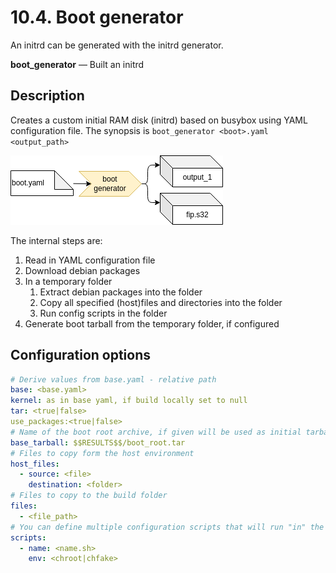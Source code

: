 # 10.4. Boot generator

An initrd can be generated with the initrd generator.

**boot_generator** — Built an initrd

## Description

Creates a custom initial RAM disk (initrd) based on busybox using YAML configuration file.
The synopsis is `boot_generator <boot>.yaml <output_path>`

![BuildTools](../assets/boot_config.drawio.png)

The internal steps are:

 1. Read in YAML configuration file
 2. Download debian packages
 3. In a temporary folder
    1. Extract debian packages into the folder
    2. Copy all specified (host)files and directories into the folder
    3. Run config scripts in the folder
 4. Generate boot tarball from the temporary folder, if configured

## Configuration options

```yaml
# Derive values from base.yaml - relative path
base: <base.yaml>
kernel: as in base yaml, if build locally set to null
tar: <true|false>
use_packages:<true|false>
# Name of the boot root archive, if given will be used as initial tarball base
base_tarball: $$RESULTS$$/boot_root.tar
# Files to copy form the host environment
host_files:
  - source: <file>
    destination: <folder>
# Files to copy to the build folder
files:
  - <file_path>
# You can define multiple configuration scripts that will run "in" the tarball
scripts:
  - name: <name.sh>
    env: <chroot|chfake>
```
